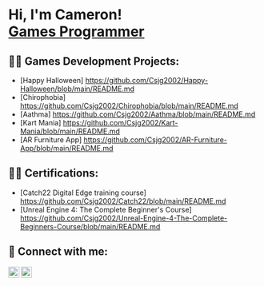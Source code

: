 <h1>Hi, I'm Cameron! <br/><a href="https://github.com/Csjg2002">Games Programmer</a>

<h2>👨‍💻 Games Development Projects:</h2>

- [Happy Halloween] https://github.com/Csjg2002/Happy-Halloween/blob/main/README.md
- [Chirophobia] https://github.com/Csjg2002/Chirophobia/blob/main/README.md
- [Aathma] https://github.com/Csjg2002/Aathma/blob/main/README.md
- [Kart Mania] https://github.com/Csjg2002/Kart-Mania/blob/main/README.md
- [AR Furniture App] https://github.com/Csjg2002/AR-Furniture-App/blob/main/README.md

<h2>👨‍💻 Certifications:</h2>

- [Catch22 Digital Edge training course] https://github.com/Csjg2002/Catch22/blob/main/README.md
- [Unreal Engine 4: The Complete Beginner's Course] https://github.com/Csjg2002/Unreal-Engine-4-The-Complete-Beginners-Course/blob/main/README.md

<h2> 🤳 Connect with me:</h2>

[<img align="left" alt="Csjg2002 | YouTube" width="22px" src="https://cdn.jsdelivr.net/npm/simple-icons@v3/icons/youtube.svg" />][youtube]
[<img align="left" alt="Csjg2002 | LinkedIn" width="22px" src="https://cdn.jsdelivr.net/npm/simple-icons@v3/icons/linkedin.svg" />][linkedin]

[youtube]: https://www.youtube.com/channel/UCmBxOy_52P6xECyGy9mN6lA
[linkedin]: https://www.linkedin.com/in/csjg2002/
